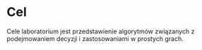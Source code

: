 # Cel

Cele laboratorium jest przedstawienie algorytmów związanych z podejmowaniem 
decyzji i zastosowaniami w prostych grach.
